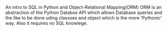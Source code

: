 An intro to SQL in Python and Object-Relational Mapping(ORM)
ORM is an abstraction of the Python Databse API which allows
Database queries and the like to be done uding classses and object which is the more 'Pythonic' way. 
Also it requires no SQL knowlege. 
